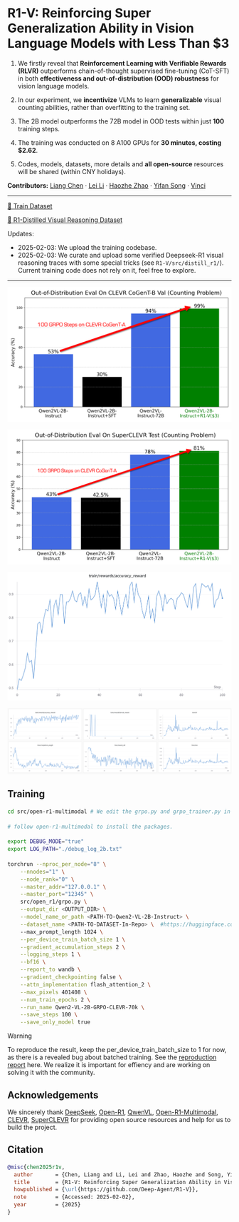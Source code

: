# R1-V: Reinforcing Super Generalization Ability in Vision Language Models with Less Than $3



1. We firstly reveal that **Reinforcement Learning with Verifiable Rewards (RLVR)** outperforms chain-of-thought supervised fine-tuning (CoT-SFT) in both **effectiveness and out-of-distribution (OOD) robustness** for vision language models.

2. In our experiment, we **incentivize** VLMs to learn **generalizable** visual counting abilities, rather than overfitting to the training set.

3. The 2B model outperforms the 72B model in OOD tests within just **100** training steps.

4. The training was conducted on 8 A100 GPUs for **30 minutes, costing $2.62**.

5. Codes, models, datasets, more details and **all open-source** resources will be shared (within CNY holidays).

**Contributors:** [Liang Chen](https://github.com/chenllliang) · [Lei Li](https://lilei-nlp.github.io) · [Haozhe Zhao](https://haozhezhao.github.io/) · [Yifan Song](https://github.com/Yifan-Song793) · [Vinci](https://github.com/0xvincii)

---

[🤗 Train Dataset](https://huggingface.co/datasets/leonardPKU/clevr_cogen_a_train)

[🤗 R1-Distilled Visual Reasoning Dataset](https://huggingface.co/datasets/MMInstruction/Clevr_CoGenT_TrainA_R1)

Updates:

- 2025-02-03: We upload the training codebase.
- 2025-02-03: We curate and upload some verified Deepseek-R1 visual reasoning traces with some special tricks (see `R1-V/src/distill_r1/`). Current training code does not rely on it, feel free to explore.


---





![image](./images/ood.png)

![image](./images/super_ood.png)

![image](./images/training.png)

![image](./images/curves.png)



## Training

```bash
cd src/open-r1-multimodal # We edit the grpo.py and grpo_trainer.py in open-r1 repo.

# follow open-r1-multimodal to install the packages.

export DEBUG_MODE="true"
export LOG_PATH="./debug_log_2b.txt"

torchrun --nproc_per_node="8" \
    --nnodes="1" \
    --node_rank="0" \
    --master_addr="127.0.0.1" \
    --master_port="12345" \
    src/open_r1/grpo.py \
    --output_dir <OUTPUT_DIR> \
    --model_name_or_path <PATH-TO-Qwen2-VL-2B-Instruct> \
    --dataset_name <PATH-TO-DATASET-In-Repo> \  #https://huggingface.co/datasets/leonardPKU/clevr_cogen_a_train
    --max_prompt_length 1024 \
    --per_device_train_batch_size 1 \
    --gradient_accumulation_steps 2 \
    --logging_steps 1 \
    --bf16 \
    --report_to wandb \
    --gradient_checkpointing false \
    --attn_implementation flash_attention_2 \
    --max_pixels 401408 \
    --num_train_epochs 2 \
    --run_name Qwen2-VL-2B-GRPO-CLEVR-70k \
    --save_steps 100 \
    --save_only_model true

```

> [!WARNING] 
> To reproduce the result, keep the per_device_train_batch_size to 1 for now, as there is a revealed bug about batched training. See the [reproduction report](https://github.com/Deep-Agent/R1-V/issues/4#issuecomment-2633348354) here. We realize it is important for effiency and are working on solving it with the community.




## Acknowledgements

We sincerely thank [DeepSeek](https://github.com/deepseek-ai/DeepSeek-R1), [Open-R1](https://github.com/huggingface/open-r1), [QwenVL](https://github.com/QwenLM/Qwen2.5-VL), [Open-R1-Multimodal](https://github.com/EvolvingLMMs-Lab/open-r1-multimodal), [CLEVR](https://cs.stanford.edu/people/jcjohns/clevr/), [SuperCLEVR](https://github.com/Lizw14/Super-CLEVR) for providing open source resources and help for us to build the project.


## Citation

```bib
@misc{chen2025r1v,
  author       = {Chen, Liang and Li, Lei and Zhao, Haozhe and Song, Yifan and Vinci},
  title        = {R1-V: Reinforcing Super Generalization Ability in Vision-Language Models with Less Than \$3},
  howpublished = {\url{https://github.com/Deep-Agent/R1-V}},
  note         = {Accessed: 2025-02-02},
  year         = {2025}
}
```




